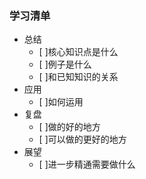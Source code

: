 ### 学习清单

- 总结
    - [ ]核心知识点是什么
    - [ ]例子是什么
    - [ ]和已知知识的关系
- 应用
    - [ ]如何运用
- 复盘
    - [ ]做的好的地方
    - [ ]可以做的更好的地方
- 展望
    - [ ]进一步精通需要做什么 

